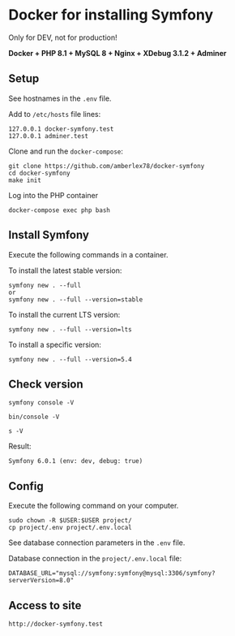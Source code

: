 # Docker for installing Symfony 

Only for DEV, not for production!

**Docker + PHP 8.1 + MySQL 8 + Nginx + XDebug 3.1.2 + Adminer**

## Setup

See hostnames in the `.env` file.

Add to `/etc/hosts` file lines:
```
127.0.0.1 docker-symfony.test
127.0.0.1 adminer.test
```
Clone and run the `docker-compose`:
```
git clone https://github.com/amberlex78/docker-symfony
cd docker-symfony
make init
```

Log into the PHP container
```
docker-compose exec php bash
```

## Install Symfony

Execute the following commands in a container.

To install the latest stable version:

```
symfony new . --full
or
symfony new . --full --version=stable
```

To install the current LTS version:
```
symfony new . --full --version=lts
```

To install a specific version:
```
symfony new . --full --version=5.4
```

## Check version
```
symfony console -V
```
```
bin/console -V
```
```
s -V
```

Result:
```
Symfony 6.0.1 (env: dev, debug: true)
```

## Config

Execute the following command on your computer.

```
sudo chown -R $USER:$USER project/
cp project/.env project/.env.local
```

See database connection parameters in the `.env` file.

Database connection in the `project/.env.local` file:
```
DATABASE_URL="mysql://symfony:symfony@mysql:3306/symfony?serverVersion=8.0"
```

## Access to site
```
http://docker-symfony.test
```
